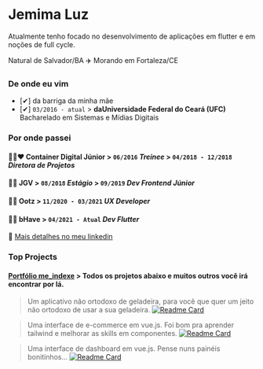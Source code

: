 # Jemima Luz
Atualmente tenho focado no desenvolvimento de aplicações em flutter e em noções de full cycle.

Natural de Salvador/BA ✈️ Morando em Fortaleza/CE 

### De onde eu vim

- [✔] da barriga da minha mãe 
- [✔]  ```03/2016 - atual```  > **daUniversidade Federal do Ceará (UFC)**  
Bacharelado em Sistemas e Mídias Digitais
 
### Por onde passei

#### 💙💚❤️ Container Digital Júnior  > ```06/2016```  *Treinee*  > ```04/2018 - 12/2018```  *Diretora de Projetos*
#### 💜🧡 JGV > ``` 08/2018 ``` *Estágio*  > ``` 09/2019 ``` *Dev Frontend Júnior*
#### 💛🖤 Ootz > ``` 11/2020 - 03/2021 ``` *UX Developer* 
#### 🤍💙 bHave > ``` 04/2021 - Atual ``` *Dev Flutter*

🔗  [Mais detalhes no meu linkedin](https://www.linkedin.com/in/jemluz/)

### Top Projects

#### [Portfólio me_indexe](https://meindexe.vercel.app) > Todos os projetos abaixo e muitos outros você irá encontrar por lá.

> Um aplicativo não ortodoxo de geladeira, para você que quer um jeito não ortodoxo de usar a sua geladeira. 
[![Readme Card](https://github-readme-stats.vercel.app/api/pin/?username=jemluz&repo=flutter-fridge)](https://github.com/jemluz/flutter-fridge) 

> Uma interface de e-commerce em vue.js. Foi bom pra aprender tailwind e melhorar as skills em componentes.
[![Readme Card](https://github-readme-stats.vercel.app/api/pin/?username=jemluz&repo=letrun)](https://github.com/jemluz/letrun)

> Uma interface de dashboard em vue.js. Pense nuns painéis bonitinhos...
[![Readme Card](https://github-readme-stats.vercel.app/api/pin/?username=jemluz&repo=clone-fxp)](https://github.com/jemluz/clone-fxp)

